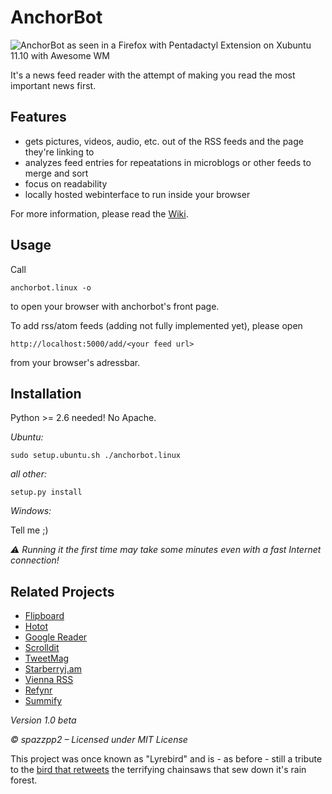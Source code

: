 AnchorBot
=========

![AnchorBot as seen in a Firefox with Pentadactyl Extension on Xubuntu 11.10 with Awesome WM](https://github.com/spazzpp2/AnchorBot/raw/master/screenshot.png)

It's a news feed reader with the attempt of making you read the most important
news first.

Features
--------
* gets pictures, videos, audio, etc. out of the RSS feeds and the page they're
  linking to
* analyzes feed entries for repeatations in microblogs or other feeds to merge
  and sort
* focus on readability
* locally hosted webinterface to run inside your browser

For more information, please read the [Wiki](http://github.com/spazzpp2/AnchorBot/wiki).

Usage
-----
Call

    anchorbot.linux -o

to open your browser with anchorbot's front page.

To add rss/atom feeds (adding not fully implemented yet), please open 

    http://localhost:5000/add/<your feed url>

from your browser's adressbar.

Installation
------------
Python >= 2.6 needed! No Apache.

*Ubuntu:*

    sudo setup.ubuntu.sh ./anchorbot.linux

*all other:*

    setup.py install

*Windows:*

Tell me ;)

*⚠ Running it the first time may take some minutes even with a fast Internet
connection!*

Related Projects
----------------
* [Flipboard](http://flipboard.com/)
* [Hotot](https://code.google.com/p/hotot)
* [Google Reader](http://reader.google.com/)
* [Scrolldit](http://scrolldit.com/)
* [TweetMag](http://www.tweetmagapp.com/)
* [Starberryj.am](http://strawberryj.am/)
* [Vienna RSS](http://www.vienna-rss.org/)
* [Refynr](http://refynr.com/)
* [Summify](http://summify.com/)

*Version 1.0 beta*

*© spazzpp2 – Licensed under MIT License*

This project was once known as "Lyrebird" and is - as before - still a tribute
to the [bird that retweets](http://youtu.be/7XiQDgNUEMw) the terrifying
chainsaws that sew down it's rain forest.
